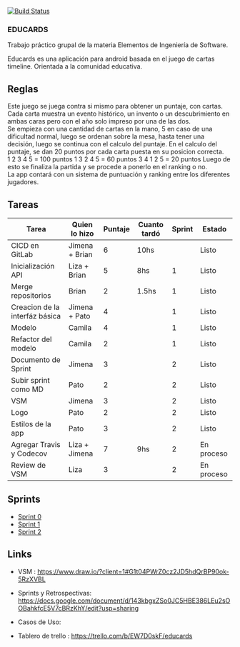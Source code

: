[![Build Status](https://travis-ci.org/Jenami/educards-android-app.svg?branch=develop)](https://travis-ci.org/Jenami/educards-android-app)

### EDUCARDS

Trabajo práctico grupal de la materia Elementos de Ingeniería de Software.

Educards es una aplicación para android basada en el juego de cartas timeline. Orientada a la comunidad educativa.

## Reglas

Este juego se juega contra si mismo para obtener un puntaje, con cartas.  
Cada carta muestra un evento histórico, un invento o un descubrimiento en ambas caras pero con el año solo impreso por una de las dos.  
Se empieza con una cantidad de cartas en la mano, 5 en caso de una dificultad normal, luego se ordenan sobre la mesa, hasta tener una decisión, luego se continua con el calculo del puntaje.
En el calculo del puntaje, se dan 20 puntos por cada carta puesta en su posicion correcta.  
1 2 3 4 5 = 100 puntos
1 3 2 4 5 = 60 puntos
3 4 1 2 5 = 20 puntos
Luego de esto se finaliza la partida y se procede a ponerlo en el ranking o no.  
La app contará con un sistema de puntuación y ranking entre los diferentes jugadores.

## Tareas

|  Tarea | Quien lo hizo | Puntaje | Cuanto tardó | Sprint | Estado |
|  ------ | ------ | ------ | ------ | ------ | ------ |
|  CICD en GitLab | Jimena + Brian | 6 | 10hs |  | Listo |
|  Inicialización API | Liza + Brian | 5 | 8hs | 1 | Listo |
|  Merge repositorios | Brian | 2 | 1.5hs | 1 | Listo |
|  Creacion de la interfáz básica | Jimena + Pato | 4 |  | 1 | Listo |
|  Modelo | Camila | 4 |  | 1 | Listo |
|  Refactor del modelo | Camila  | 2 |  | 1 | Listo |
|  Documento de Sprint | Jimena | 3 |  | 2 | Listo |
|  Subir sprint como MD | Pato | 2 |  | 2 | Listo |
|  VSM | Jimena | 3 |  | 2 | Listo |
|  Logo | Pato | 2 |  | 2 | Listo |
|  Estilos de la app | Pato | 3 |  | 2 | Listo |
|  Agregar Travis y Codecov | Liza + Jimena | 7 | 9hs | 2 | En proceso |
|  Review de VSM | Liza | 3 |  | 2 | En proceso |

## Sprints
 - [Sprint 0](./sprint-0/README.md)
 - [Sprint 1](./sprint-1/README.md)
 - [Sprint 2](./sprint-2/README.md)

## Links

- VSM : https://www.draw.io/?client=1#G1t04PWrZ0cz2JD5hdQrBP90ok-5RzXVBL

- Sprints y Retrospectivas: https://docs.google.com/document/d/143kbgxZSo0JC5HBE386LEu2sOOBahkfcE5V7cBRzKhY/edit?usp=sharing

- Casos de Uso: 

- Tablero de trello : https://trello.com/b/EW7D0skF/educards
